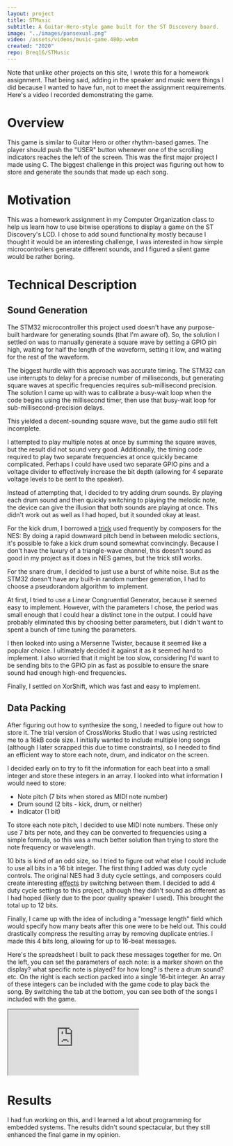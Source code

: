 ```yaml
---
layout: project
title: STMusic
subtitle: A Guitar-Hero-style game built for the ST Discovery board.
image: "../images/pansexual.png"
video: /assets/videos/music-game.480p.webm
created: "2020"
repo: Breq16/STMusic
---
```


<div class="max-w-2xl mx-auto bg-red-100 rounded-xl my-4 p-2">
    Note that unlike other projects on this site, I wrote this for a homework assignment. That being said, adding in the speaker and music were things I did because I wanted to have fun, not to meet the assignment requirements.
</div>


<YouTube id="_AXSp7ZT-E8" />

<Caption>
Here's a video I recorded demonstrating the game.
</Caption>

# Overview

This game is similar to Guitar Hero or other rhythm-based games. The player should push the "USER" button whenever one of the scrolling indicators reaches the left of the screen. This was the first major project I made using C. The biggest challenge in this project was figuring out how to store and generate the sounds that made up each song.

# Motivation

This was a homework assignment in my Computer Organization class to help us learn how to use bitwise operations to display a game on the ST Discovery's LCD. I chose to add sound functionality mostly because I thought it would be an interesting challenge, I was interested in how simple microcontrollers generate different sounds, and I figured a silent game would be rather boring.

# Technical Description

## Sound Generation

The STM32 microcontroller this project used doesn't have any purpose-built hardware for generating sounds (that I'm aware of). So, the solution I settled on was to manually generate a square wave by setting a GPIO pin high, waiting for half the length of the waveform, setting it low, and waiting for the rest of the waveform.

The biggest hurdle with this approach was accurate timing. The STM32 can use interrupts to delay for a precise number of milliseconds, but generating square waves at specific frequencies requires sub-millisecond precision. The solution I came up with was to calibrate a busy-wait loop when the code begins using the millisecond timer, then use that busy-wait loop for sub-millisecond-precision delays.

This yielded a decent-sounding square wave, but the game audio still felt incomplete.

I attempted to play multiple notes at once by summing the square waves, but the result did not sound very good. Additionally, the timing code required to play two separate frequencies at once quickly became complicated. Perhaps I could have used two separate GPIO pins and a voltage divider to effectively increase the bit depth (allowing for 4 separate voltage levels to be sent to the speaker).

Instead of attempting that, I decided to try adding drum sounds. By playing each drum sound and then quickly switching to playing the melodic note, the device can give the illusion that both sounds are playing at once. This didn't work out as well as I had hoped, but it sounded okay at least.

For the kick drum, I borrowed a [trick](https://www.youtube.com/watch?v=Jd6nyynuzio) used frequently by composers for the NES: By doing a rapid downward pitch bend in between melodic sections, it's possible to fake a kick drum sound somewhat convincingly. Because I don't have the luxury of a triangle-wave channel, this doesn't sound as good in my project as it does in NES games, but the trick still works.

For the snare drum, I decided to just use a burst of white noise. But as the STM32 doesn't have any built-in random number generation, I had to choose a pseudorandom algorithm to implement.

At first, I tried to use a Linear Congruential Generator, because it seemed easy to implement. However, with the parameters I chose, the period was small enough that I could hear a distinct tone in the output. I could have probably eliminated this by choosing better parameters, but I didn't want to spent a bunch of time tuning the parameters.

I then looked into using a Mersenne Twister, because it seemed like a popular choice. I ultimately decided it against it as it seemed hard to implement. I also worried that it might be too slow, considering I'd want to be sending bits to the GPIO pin as fast as possible to ensure the snare sound had enough high-end frequencies.

Finally, I settled on XorShift, which was fast and easy to implement.

## Data Packing

After figuring out how to synthesize the song, I needed to figure out how to store it. The trial version of CrossWorks Studio that I was using restricted me to a 16kB code size. I initially wanted to include multiple long songs (although I later scrapped this due to time constraints), so I needed to find an efficient way to store each note, drum, and indicator on the screen.

I decided early on to try to fit the information for each beat into a small integer and store these integers in an array. I looked into what information I would need to store:
* Note pitch (7 bits when stored as MIDI note number)
* Drum sound (2 bits - kick, drum, or neither)
* Indicator (1 bit)

To store each note pitch, I decided to use MIDI note numbers. These only use 7 bits per note, and they can be converted to frequencies using a simple formula, so this was a much better solution than trying to store the note frequency or wavelength.

10 bits is kind of an odd size, so I tried to figure out what else I could include to use all bits in a 16 bit integer. The first thing I added was duty cycle controls. The original NES had 3 duty cycle settings, and composers could create interesting [effects](https://www.youtube.com/watch?v=kl9v8gtYRZ4) by switching between them. I decided to add 4 duty cycle settings to this project, although they didn't sound as different as I had hoped (likely due to the poor quality speaker I used). This brought the total up to 12 bits.

Finally, I came up with the idea of including a "message length" field which would specify how many beats after this one were to be held out. This could drastically compress the resulting array by removing duplicate entries. I made this 4 bits long, allowing for up to 16-beat messages.

Here's the spreadsheet I built to pack these messages together for me. On the left, you can set the parameters of each note: is a marker shown on the display? what specific note is played? for how long? is there a drum sound? etc. On the right is each section packed into a single 16-bit integer. An array of these integers can be included with the game code to play back the song. By switching the tab at the bottom, you can see both of the songs I included with the game.

<iframe className="w-full h-96" src="https://docs.google.com/spreadsheets/d/e/2PACX-1vQ2jTL6TOiYkK7ZLyM8OinKNpnfOwafpIabo_0DhFtii-M3KLkS-VDod56g5RjTcI22kW2fR8Yx7kno/pubhtml?widget=true&amp;headers=false"></iframe>

# Results

I had fun working on this, and I learned a lot about programming for embedded systems. The results didn't sound spectacular, but they still enhanced the final game in my opinion.
